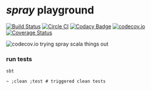 # _spray_ playground

[![Build Status](https://travis-ci.org/lotharschulz/spray-playground.svg?branch=master)](https://travis-ci.org/lotharschulz/spray-playground)
[![Circle CI](https://circleci.com/gh/lotharschulz/spray-playground.svg?style=svg)](https://circleci.com/gh/lotharschulz/spray-playground)
[![Codacy Badge](https://api.codacy.com/project/badge/grade/c72b9bae8e01459fb41a1f074406ef32)](https://www.codacy.com/app/lotharschulz/spray-playground)
[![codecov.io](https://codecov.io/github/lotharschulz/spray-playground/coverage.svg?branch=master)](https://codecov.io/github/lotharschulz/spray-playground?branch=master)
[![Coverage Status](https://coveralls.io/repos/lotharschulz/spray-playground/badge.svg?branch=master&service=github)](https://coveralls.io/github/lotharschulz/spray-playground?branch=master)

![codecov.io](http://codecov.io/github/lotharschulz/spray-playground/branch.svg?branch=master) 
trying spray scala things out

### run tests
```
sbt
```  

```
~ ;clean ;test # triggered clean tests
```
